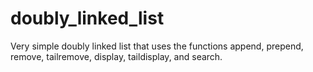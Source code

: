 # doubly_linked_list
Very simple doubly linked list that uses the functions append, prepend, remove, tailremove, display, taildisplay, and search.
